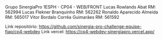 Grupo SinergiaPro 1ESPH - CP04 - WEB/FRONT 
Lucas Rowlands Abat RM: 562994
Lucas Flekner Branquinho RM: 562262
Ronaldo Aparecido Almeida RM: 565017
Vitor Bordalo Corrêa Guimarães RM: 561592

Link repositório: https://github.com/sinergia-pro-challenge-equipe-fiap/cp4-webdev
Link vercel: https://cp4-webdev-sinergiapro.vercel.app/
